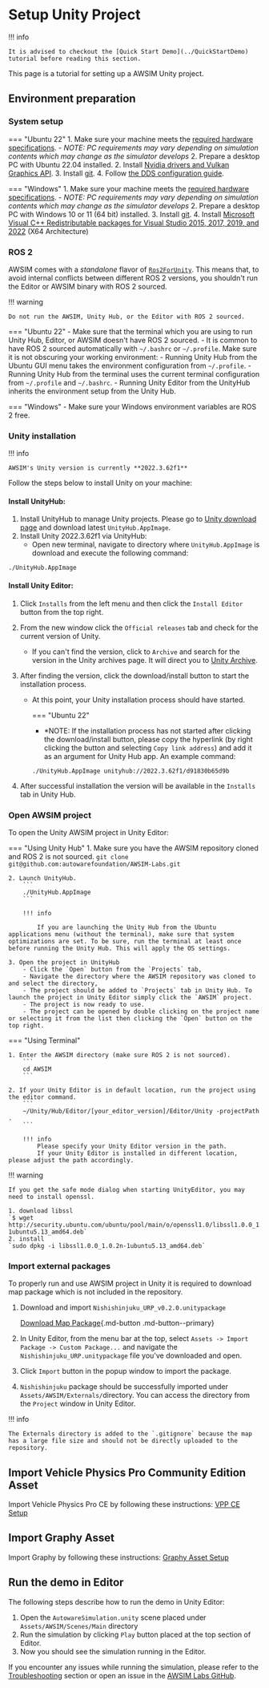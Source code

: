 # Setup Unity Project

!!! info

    It is advised to checkout the [Quick Start Demo](../QuickStartDemo) tutorial before reading this section.

This page is a tutorial for setting up a AWSIM Unity project.

## Environment preparation

### System setup

=== "Ubuntu 22"
    1. Make sure your machine meets the [required hardware specifications](../QuickStartDemo/#pc-specs).
        - *NOTE: PC requirements may vary depending on simulation contents which may change as the simulator develops*
    2. Prepare a desktop PC with Ubuntu 22.04 installed.
    2. Install [Nvidia drivers and Vulkan Graphics API](../QuickStartDemo/#running-the-awsim-simulation-demo).
    3. Install [git](https://git-scm.com/).
    4. Follow [the DDS configuration guide](../QuickStartDemo/index.md#dds-configuration).

=== "Windows"
    1. Make sure your machine meets the [required hardware specifications](../QuickStartDemo/#pc-specs).
        - *NOTE: PC requirements may vary depending on simulation contents which may change as the simulator develops*
    2. Prepare a desktop PC with Windows 10 or 11 (64 bit) installed.
    3. Install [git](https://git-scm.com/).
    4. Install [Microsoft Visual C++ Redistributable packages for Visual Studio 2015, 2017, 2019, and 2022](https://learn.microsoft.com/en-us/cpp/windows/latest-supported-vc-redist?view=msvc-170#visual-studio-2015-2017-2019-and-2022) (X64 Architecture)

### ROS 2

AWSIM comes with a *standalone* flavor of [`Ros2ForUnity`](../../Components/ROS2/ROS2ForUnity/index.md). This means that, to avoid internal conflicts between different ROS 2 versions, you shouldn't run the Editor or AWSIM binary with ROS 2 sourced.

!!! warning

    Do not run the AWSIM, Unity Hub, or the Editor with ROS 2 sourced.

=== "Ubuntu 22"
    - Make sure that the terminal which you are using to run Unity Hub, Editor, or AWSIM doesn't have ROS 2 sourced.
    - It is common to have ROS 2 sourced automatically with `~/.bashrc` or `~/.profile`. Make sure it is not obscuring your working environment:
        - Running Unity Hub from the Ubuntu GUI menu takes the environment configuration from `~/.profile`.
        - Running Unity Hub from the terminal uses the current terminal configuration from `~/.profile` and `~/.bashrc`.
        - Running Unity Editor from the UnityHub inherits the environment setup from the Unity Hub.

=== "Windows"
    - Make sure your Windows environment variables are ROS 2 free.

### Unity installation

!!! info

    AWSIM's Unity version is currently **2022.3.62f1**

Follow the steps below to install Unity on your machine:

#### Install UnityHub:
1. Install UnityHub to manage Unity projects. Please go to [Unity download page](https://unity3d.com/get-unity/download) and download latest `UnityHub.AppImage`.
2. Install Unity 2022.3.62f1 via UnityHub:
    - Open new terminal, navigate to directory where `UnityHub.AppImage` is download and execute the following command:
```
./UnityHub.AppImage
```
#### Install Unity Editor:
1. Click `Installs` from the left menu and then click the `Install Editor` button from the top right.
2. From the new window click the `Official releases` tab and check for the current version of Unity.
   - If you can't find the version, click to `Archive` and search for the version in the Unity archives page. It will direct you to [Unity Archive](https://unity3d.com/get-unity/download/archive).
3. After finding the version, click the download/install button to start the installation process.
   - At this point, your Unity installation process should have started.

       === "Ubuntu 22"
       - *NOTE: If the installation process has not started after clicking the download/install button, please copy the hyperlink (by right clicking the button and selecting `Copy link address`) and add it as an argument for Unity Hub app. An example command:
       ```
       ./UnityHub.AppImage unityhub://2022.3.62f1/d91830b65d9b
       ```

4. After successful installation the version will be available in the `Installs` tab in Unity Hub.


### Open AWSIM project

To open the Unity AWSIM project in Unity Editor:

=== "Using Unity Hub"
    1. Make sure you have the AWSIM repository cloned and ROS 2 is not sourced.
        ```
        git clone git@github.com:autowarefoundation/AWSIM-Labs.git
        ```

    2. Launch UnityHub.
        ```
        ./UnityHub.AppImage
        ```

        !!! info

            If you are launching the Unity Hub from the Ubuntu applications menu (without the terminal), make sure that system optimizations are set. To be sure, run the terminal at least once before running the Unity Hub. This will apply the OS settings.

    3. Open the project in UnityHub
        - Click the `Open` button from the `Projects` tab,
        - Navigate the directory where the AWSIM repository was cloned to and select the directory,
        - The project should be added to `Projects` tab in Unity Hub. To launch the project in Unity Editor simply click the `AWSIM` project.
        - The project is now ready to use.
        - The project can be opened by double clicking on the project name or selecting it from the list then clicking the `Open` button on the top right.


=== "Using Terminal"

    1. Enter the AWSIM directory (make sure ROS 2 is not sourced).
        ```
        cd AWSIM
        ```

    2. If your Unity Editor is in default location, run the project using the editor command.
        ```
        ~/Unity/Hub/Editor/[your_editor_version]/Editor/Unity -projectPath .
        ```

        !!! info
            Please specify your Unity Editor version in the path.
            If your Unity Editor is installed in different location, please adjust the path accordingly.

!!! warning

    If you get the safe mode dialog when starting UnityEditor, you may need to install openssl.

    1. download libssl  
    `$ wget http://security.ubuntu.com/ubuntu/pool/main/o/openssl1.0/libssl1.0.0_1.0.2n-1ubuntu5.13_amd64.deb`
    2. install  
    `sudo dpkg -i libssl1.0.0_1.0.2n-1ubuntu5.13_amd64.deb`

### Import external packages

To properly run and use AWSIM project in Unity it is required to download map package which is not included in the repository.

1. Download and import `Nishishinjuku_URP_v0.2.0.unitypackage`

    [Download Map Package](https://autoware-files.s3.us-west-2.amazonaws.com/awsim-labs/Nishishinjuku_URP_v0.2.0.unitypackage){.md-button .md-button--primary}

2. In Unity Editor, from the menu bar at the top, select `Assets -> Import Package -> Custom Package...` and navigate the `Nishishinjuku_URP.unitypackage` file you've downloaded and open.
3. Click `Import` button in the popup window to import the package.
4. `Nishishinjuku` package should be successfully imported under `Assets/AWSIM/Externals/`directory. You can access the directory from the `Project` window in Unity Editor.

!!! info

    The Externals directory is added to the `.gitignore` because the map has a large file size and should not be directly uploaded to the repository.

## Import Vehicle Physics Pro Community Edition Asset

Import Vehicle Physics Pro CE by following these instructions: [VPP CE Setup](../../DeveloperGuide/EditorSetup/VPPCommunityEdition/index.md)

## Import Graphy Asset

Import Graphy by following these instructions: [Graphy Asset Setup](../../DeveloperGuide/EditorSetup/Graphy/index.md)

## Run the demo in Editor

The following steps describe how to run the demo in Unity Editor:

1. Open the `AutowareSimulation.unity` scene placed under `Assets/AWSIM/Scenes/Main` directory
2. Run the simulation by clicking `Play` button placed at the top section of Editor.
3. Now you should see the simulation running in the Editor.

If you encounter any issues while running the simulation, please refer to the [Troubleshooting](../../DeveloperGuide/TroubleShooting) section or open an issue in the [AWSIM Labs GitHub](https://github.com/autowarefoundation/AWSIM-Labs/issues).
